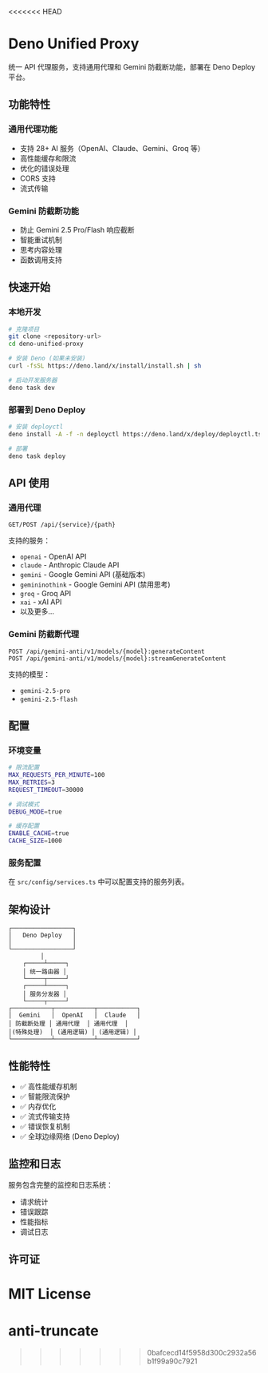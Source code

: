 <<<<<<< HEAD
# Deno Unified Proxy

统一 API 代理服务，支持通用代理和 Gemini 防截断功能，部署在 Deno Deploy 平台。

## 功能特性

### 通用代理功能
- 支持 28+ AI 服务（OpenAI、Claude、Gemini、Groq 等）
- 高性能缓存和限流
- 优化的错误处理
- CORS 支持
- 流式传输

### Gemini 防截断功能
- 防止 Gemini 2.5 Pro/Flash 响应截断
- 智能重试机制
- 思考内容处理
- 函数调用支持

## 快速开始

### 本地开发
```bash
# 克隆项目
git clone <repository-url>
cd deno-unified-proxy

# 安装 Deno (如果未安装)
curl -fsSL https://deno.land/x/install/install.sh | sh

# 启动开发服务器
deno task dev
```

### 部署到 Deno Deploy
```bash
# 安装 deployctl
deno install -A -f -n deployctl https://deno.land/x/deploy/deployctl.ts

# 部署
deno task deploy
```

## API 使用

### 通用代理
```
GET/POST /api/{service}/{path}
```

支持的服务：
- `openai` - OpenAI API
- `claude` - Anthropic Claude API
- `gemini` - Google Gemini API (基础版本)
- `gemininothink` - Google Gemini API (禁用思考)
- `groq` - Groq API
- `xai` - xAI API
- 以及更多...

### Gemini 防截断代理
```
POST /api/gemini-anti/v1/models/{model}:generateContent
POST /api/gemini-anti/v1/models/{model}:streamGenerateContent
```

支持的模型：
- `gemini-2.5-pro`
- `gemini-2.5-flash`

## 配置

### 环境变量
```bash
# 限流配置
MAX_REQUESTS_PER_MINUTE=100
MAX_RETRIES=3
REQUEST_TIMEOUT=30000

# 调试模式
DEBUG_MODE=true

# 缓存配置
ENABLE_CACHE=true
CACHE_SIZE=1000
```

### 服务配置
在 `src/config/services.ts` 中可以配置支持的服务列表。

## 架构设计

```
┌─────────────────┐
│   Deno Deploy   │
│                 │
└─────────────────┘
         │
    ┌─────┴─────┐
    │ 统一路由器 │
    └─────┬─────┘
    ┌─────┴─────┐
    │ 服务分发器 │
    └─────┬─────┘
┌───────────┬───────────┬───────────┐
│  Gemini   │  OpenAI   │  Claude   │
│ 防截断处理 │ 通用代理  │ 通用代理  │
│(特殊处理)  │ (通用逻辑) │ (通用逻辑) │
└───────────┴───────────┴───────────┘
```

## 性能特性

- ✅ 高性能缓存机制
- ✅ 智能限流保护
- ✅ 内存优化
- ✅ 流式传输支持
- ✅ 错误恢复机制
- ✅ 全球边缘网络 (Deno Deploy)

## 监控和日志

服务包含完整的监控和日志系统：
- 请求统计
- 错误跟踪
- 性能指标
- 调试日志

## 许可证

MIT License
=======
# anti-truncate
>>>>>>> 0bafcecd14f5958d300c2932a56b1f99a90c7921
